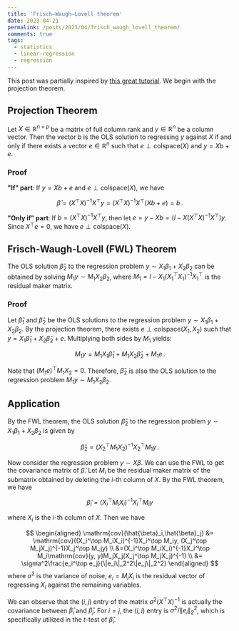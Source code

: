 ```yaml
---
title: 'Frisch–Waugh–Lovell theorem'
date: 2023-04-21
permalink: /posts/2023/04/frisch_waugh_lovell_theorem/
comments: true
tags:
  - statistics
  - linear-regression
  - regression
---
```


This post was partially inspired by [this great tutorial](http://mtor.sci.yorku.ca/MATH4939/files/Regression_Review/Three_Basic_Theorems.pdf). We begin with the projection theorem.

## Projection Theorem
Let $X\in \mathbb{R}^{n\times p}$ be a matrix of full column rank and $y\in \mathbb{R}^n$ be a column vector. Then the vector $b$ is the OLS solution to regressing $y$ against $X$ if and only if there exists a vector $e\in\mathbb{R}^n$ such that $e\perp\mathrm{colspace}(X)$ and $y=Xb+e$. 

### Proof

**"If" part**: If $y=Xb+e$ and $e\perp\mathrm{colspace}(X)$, we have 

$$
\hat{\beta} = (X^\top X)^{-1}X^\top y = (X^\top X)^{-1}X^\top (Xb+e) = b\,.
$$

**"Only if" part**: If $b = (X^\top X)^{-1}X^\top y$, then let $e=y-Xb=(I-X(X^\top X)^{-1}X^\top)y$. Since $X^\top e=0$, we have $e\perp\mathrm{colspace}(X)$.

## Frisch-Waugh-Lovell (FWL) Theorem

The OLS solution $\hat{\beta}_2$ to the regression problem $y \sim X_1\beta_1+X_2\beta_2$ can be obtained by solving $M_1y\sim M_1X_2\beta_2$, where $M_1 = I - X_1(X_1^\top X_1)^{-1}X_1^\top$ is the residual maker matrix.

### Proof

Let $\hat{\beta}_1$ and $\hat{\beta}_2$ be the OLS solutions to the regression problem $y \sim X_1\beta_1+X_2\beta_2$. By the projection theorem, there exists $e\perp\mathrm{colspace}(X_1,X_2)$ such that $y=X_1\hat{\beta}_1+X_2\hat{\beta}_2+e$. Multiplying both sides by $M_1$ yields:

$$
M_1y=M_1X_1\hat{\beta}_1+M_1X_2\hat{\beta}_2+M_1e\,.
$$

Note that $(M_1e)^\top M_1X_2=0$. Therefore, $\hat{\beta}_2$ is also the OLS solution to the regression problem $M_1y\sim M_1X_2\beta_2$. 

## Application

By the FWL theorem, the OLS solution $\hat{\beta}_2$ to the regression problem $y \sim X_1\beta_1+X_2\beta_2$ is given by

$$
\hat{\beta}_2 = (X_2^\top M_1X_2)^{-1}X_2^\top M_1y\,.
$$

Now consider the regression problem $y\sim X\beta$. We can use the FWL to get the covariance matrix of $\hat{\beta}$. Let $M_i$ be the residual maker matrix of the submatrix obtained by deleting the $i$-th column of $X$. By the FWL theorem, we have

$$
\hat{\beta}_i = (X_i^\top M_iX_i)^{-1}X_i^\top M_iy
$$

where $X_i$ is the $i$-th column of $X$. Then we have

$$
\begin{aligned}
\mathrm{cov}(\hat{\beta}_i,\hat{\beta}_j) &= \mathrm{cov}((X_i^\top M_iX_i)^{-1}X_i^\top M_iy, (X_j^\top M_jX_j)^{-1}X_j^\top M_jy) \\
&=(X_i^\top M_iX_i)^{-1}X_i^\top M_i\mathrm{cov}(y, y)M_jX_j(X_j^\top M_jX_j)^{-1} \\
&= \sigma^2\frac{e_i^\top e_j}{\|e_i\|_2^2\|e_j\|_2^2}
\end{aligned}
$$
where $\sigma^2$ is the variance of noise, $e_i = M_iX_i$ is the residual vector of regressing $X_i$ against the remaining variables.

We can observe that the $(i,j)$ entry of the matrix $\sigma^2(X^\top X)^{-1}$ is actually the covariance between $\hat{\beta}_i$ and $\hat{\beta}_j$. For $i=j$, the $(i,i)$ entry is $\sigma^2/\|e_i\|_2^2$, which is specifically utilized in the $t$-test of $\hat{\beta}_i$.